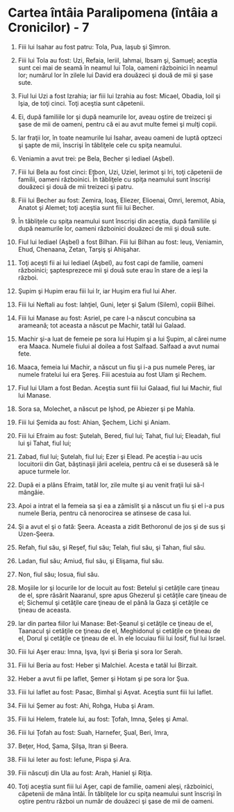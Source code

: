 # Cartea &#238;nt&#226;ia Paralipomena (&#238;nt&#226;ia a Cronicilor) - 7

1. Fiii lui Isahar au fost patru: Tola, Pua, Iaşub şi Şimron. 

2. Fiii lui Tola au fost: Uzi, Refaia, Ieriil, Iahmai, Ibsam şi, Samuel; aceştia sunt cei mai de seamă în neamul lui Tola, oameni războinici în neamul lor; numărul lor în zilele lui David era douăzeci şi două de mii şi şase sute. 

3. Fiul lui Uzi a fost Izrahia; iar fiii lui Izrahia au fost: Micael, Obadia, Ioil şi Işia, de toţi cinci. Toţi aceştia sunt căpetenii. 

4. Ei, după familiile lor şi după neamurile lor, aveau oştire de treizeci şi şase de mii de oameni, pentru că ei au avut multe femei şi mulţi copii. 

5. Iar fraţii lor, în toate neamurile lui Isahar, aveau oameni de luptă optzeci şi şapte de mii, înscrişi în tăbliţele cele cu spiţa neamului. 

6. Veniamin a avut trei: pe Bela, Becher şi Iediael (Aşbel). 

7. Fiii lui Bela au fost cinci: Eţbon, Uzi, Uziel, Ierimot şi Iri, toţi căpetenii de familii, oameni războinici. În tăbliţele cu spiţa neamului sunt înscrişi douăzeci şi două de mii treizeci şi patru. 

8. Fiii lui Becher au fost: Zemira, Ioaş, Eliezer, Elioenai, Omri, Ieremot, Abia, Anatot şi Alemet; toţi aceştia sunt fiii lui Becher. 

9. În tăbliţele cu spiţa neamului sunt înscrişi din aceştia, după familiile şi după neamurile lor, oameni războinici douăzeci de mii şi două sute. 

10. Fiul lui Iediael (Aşbel) a fost Bilhan. Fiii lui Bilhan au fost: Ieuş, Veniamin, Ehud, Chenaana, Zetan, Tarşiş şi Ahişahar. 

11. Toţi aceşti fii ai lui Iediael (Aşbel), au fost capi de familie, oameni războinici; şaptesprezece mii şi două sute erau în stare de a ieşi la război. 

12. Şupim şi Hupim erau fiii lui Ir, iar Huşim era fiul lui Aher. 

13. Fiii lui Neftali au fost: Iahţiel, Guni, Ieţer şi Şalum (Silem), copiii Bilhei. 

14. Fiii lui Manase au fost: Asriel, pe care l-a născut concubina sa arameană; tot aceasta a născut pe Machir, tatăl lui Galaad. 

15. Machir şi-a luat de femeie pe sora lui Hupim şi a lui Şupim, al cărei nume era Maaca. Numele fiului al doilea a fost Salfaad. Salfaad a avut numai fete. 

16. Maaca, femeia lui Machir, a născut un fiu şi i-a pus numele Pereş, iar numele fratelui lui era Şereş. Fiii acestuia au fost Ulam şi Rechem. 

17. Fiul lui Ulam a fost Bedan. Aceştia sunt fiii lui Galaad, fiul lui Machir, fiul lui Manase. 

18. Sora sa, Molechet, a născut pe Işhod, pe Abiezer şi pe Mahla. 

19. Fiii lui Şemida au fost: Ahian, Şechem, Lichi şi Aniam. 

20. Fiii lui Efraim au fost: Şutelah, Bered, fiul lui; Tahat, fiul lui; Eleadah, fiul lui şi Tahat, fiul lui; 

21. Zabad, fiul lui; Şutelah, fiul lui; Ezer şi Elead. Pe aceştia i-au ucis locuitorii din Gat, băştinaşii jării aceleia, pentru că ei se duseseră să le apuce turmele lor. 

22. După ei a plâns Efraim, tatăl lor, zile multe şi au venit fraţii lui să-l mângâie. 

23. Apoi a intrat el la femeia sa şi ea a zămislit şi a născut un fiu şi el i-a pus numele Beria, pentru că nenorocirea se atinsese de casa lui. 

24. Şi a avut el şi o fată: Şeera. Aceasta a zidit Bethoronul de jos şi de sus şi Uzen-Şeera. 

25. Refah, fiul său, şi Reşef, fiul său; Telah, fiul său, şi Tahan, fiul său. 

26. Ladan, fiul său; Amiud, fiul său, şi Elişama, fiul său. 

27. Non, fiul său; Iosua, fiul său. 

28. Moşiile lor şi locurile lor de locuit au fost: Betelul şi cetăţile care ţineau de el, spre răsărit Naaranul, spre apus Ghezerul şi cetăţile care ţineau de el; Sichemul şi cetăţile care ţineau de el până la Gaza şi cetăţile ce ţineau de aceasta. 

29. Iar din partea fiilor lui Manase: Bet-Şeanul şi cetăţile ce ţineau de el, Taanacul şi cetăţile ce ţineau de el, Meghidonul şi cetăţile ce ţineau de el, Dorul şi cetăţile ce ţineau de el. în ele locuiau fiii lui Iosif, fiul lui Israel. 

30. Fiii lui Aşer erau: Imna, Işva, Işvi şi Beria şi sora lor Serah. 

31. Fiii lui Beria au fost: Heber şi Malchiel. Acesta e tatăl lui Birzait. 

32. Heber a avut fii pe Iaflet, Şemer şi Hotam şi pe sora lor Şua. 

33. Fiii lui Iaflet au fost: Pasac, Bimhal şi Aşvat. Aceştia sunt fiii lui Iaflet. 

34. Fiii lui Şemer au fost: Ahi, Rohga, Huba şi Aram. 

35. Fiii lui Helem, fratele lui, au fost: Ţofah, Imna, Şeleş şi Amal. 

36. Fiii lui Ţofah au fost: Suah, Harnefer, Şual, Beri, Imra, 

37. Beţer, Hod, Şama, Şilşa, Itran şi Beera. 

38. Fiii lui Ieter au fost: Iefune, Pispa şi Ara. 

39. Fiii născuţi din Ula au fost: Arah, Haniel şi Riţia. 

40. Toţi aceştia sunt fiii lui Aşer, capi de familie, oameni aleşi, războinici, căpetenii de mâna întâi. În tăbliţele lor cu spiţa neamului sunt înscrişi în oştire pentru război un număr de douăzeci şi şase de mii de oameni. 

